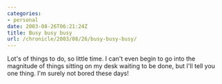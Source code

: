 ```yaml
--- 
categories:
- personal
date: 2003-08-26T06:21:24Z
title: Busy busy busy
url: /chronicle/2003/08/26/busy-busy-busy/
---
```


Lot's of things to do, so little time.  I can't even begin to go into the magnitude of things sitting on my desk waiting to be done, but I'll tell you one thing.  I'm surely not bored these days!
